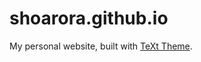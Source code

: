# shoarora.github.io

My personal website, built with [TeXt Theme](https://github.com/kitian616/jekyll-TeXt-theme).
